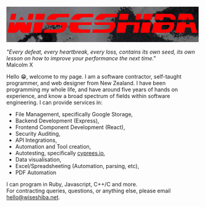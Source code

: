![Hero](./TITLE.png)

<i>"Every defeat, every heartbreak, every loss, contains its own seed, its own lesson on how to improve your performance the next time."</i><br>Malcolm X

Hello 😁, welcome to my page. I am a software contractor, self-taught programmer, and web designer from New Zealand. I have been programming my whole life, and have around five years of hands on experience, and know a broad spectrum of fields within software engineering. I can provide services in:<br>

- File Management, specifically Google Storage,
- Backend Development (Express),
- Frontend Component Development (React),
- Security Auditing,
- API Integrations,
- Automation and Tool creation,
- Autotesting, specifically [cyprees.io](https://www.cypress.io/),
- Data visualisation,
- Excel/Spreadsheeting (Automation, parsing, etc),
- PDF Automation

I can program in Ruby, Javascript, C++/C and more.<br>
For contracting queries, questions, or anything else, please email [hello@wiseshiba.net](mailto:hello@wiseshiba.net).
